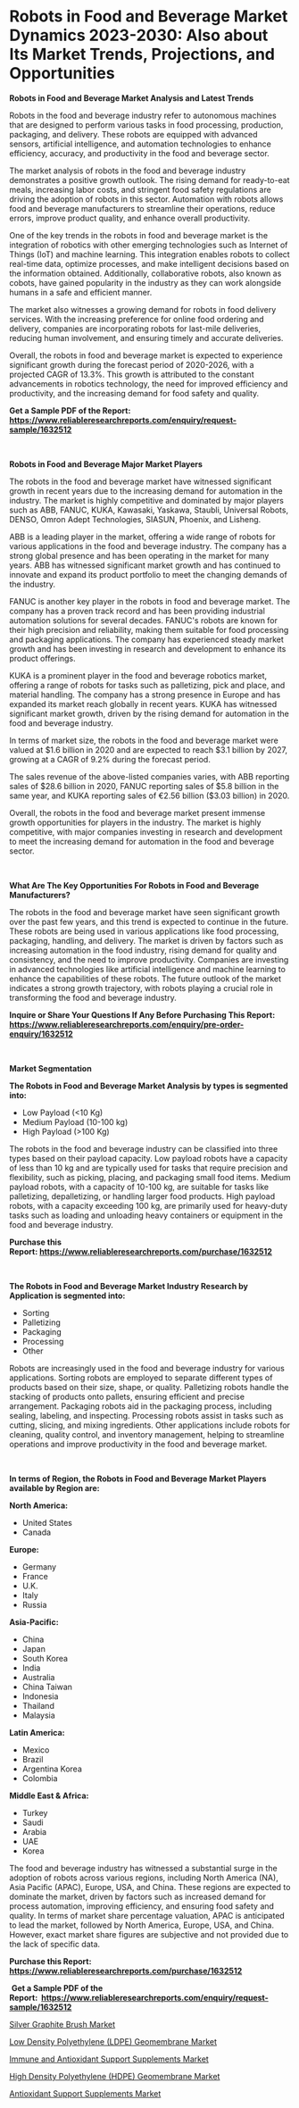 <p><h1>Robots in Food and Beverage Market Dynamics 2023-2030: Also about Its Market Trends, Projections, and Opportunities</h1></p><p><strong>Robots in Food and Beverage Market Analysis and Latest Trends</strong></p>
<p><p>Robots in the food and beverage industry refer to autonomous machines that are designed to perform various tasks in food processing, production, packaging, and delivery. These robots are equipped with advanced sensors, artificial intelligence, and automation technologies to enhance efficiency, accuracy, and productivity in the food and beverage sector.</p><p>The market analysis of robots in the food and beverage industry demonstrates a positive growth outlook. The rising demand for ready-to-eat meals, increasing labor costs, and stringent food safety regulations are driving the adoption of robots in this sector. Automation with robots allows food and beverage manufacturers to streamline their operations, reduce errors, improve product quality, and enhance overall productivity.</p><p>One of the key trends in the robots in food and beverage market is the integration of robotics with other emerging technologies such as Internet of Things (IoT) and machine learning. This integration enables robots to collect real-time data, optimize processes, and make intelligent decisions based on the information obtained. Additionally, collaborative robots, also known as cobots, have gained popularity in the industry as they can work alongside humans in a safe and efficient manner.</p><p>The market also witnesses a growing demand for robots in food delivery services. With the increasing preference for online food ordering and delivery, companies are incorporating robots for last-mile deliveries, reducing human involvement, and ensuring timely and accurate deliveries.</p><p>Overall, the robots in food and beverage market is expected to experience significant growth during the forecast period of 2020-2026, with a projected CAGR of 13.3%. This growth is attributed to the constant advancements in robotics technology, the need for improved efficiency and productivity, and the increasing demand for food safety and quality.</p></p>
<p><strong>Get a Sample PDF of the Report:&nbsp; <a href="https://www.reliableresearchreports.com/enquiry/request-sample/1632512">https://www.reliableresearchreports.com/enquiry/request-sample/1632512</a></strong></p>
<p>&nbsp;</p>
<p><strong>Robots in Food and Beverage Major Market Players</strong></p>
<p><p>The robots in the food and beverage market have witnessed significant growth in recent years due to the increasing demand for automation in the industry. The market is highly competitive and dominated by major players such as ABB, FANUC, KUKA, Kawasaki, Yaskawa, Staubli, Universal Robots, DENSO, Omron Adept Technologies, SIASUN, Phoenix, and Lisheng.</p><p>ABB is a leading player in the market, offering a wide range of robots for various applications in the food and beverage industry. The company has a strong global presence and has been operating in the market for many years. ABB has witnessed significant market growth and has continued to innovate and expand its product portfolio to meet the changing demands of the industry.</p><p>FANUC is another key player in the robots in food and beverage market. The company has a proven track record and has been providing industrial automation solutions for several decades. FANUC's robots are known for their high precision and reliability, making them suitable for food processing and packaging applications. The company has experienced steady market growth and has been investing in research and development to enhance its product offerings.</p><p>KUKA is a prominent player in the food and beverage robotics market, offering a range of robots for tasks such as palletizing, pick and place, and material handling. The company has a strong presence in Europe and has expanded its market reach globally in recent years. KUKA has witnessed significant market growth, driven by the rising demand for automation in the food and beverage industry.</p><p>In terms of market size, the robots in the food and beverage market were valued at $1.6 billion in 2020 and are expected to reach $3.1 billion by 2027, growing at a CAGR of 9.2% during the forecast period.</p><p>The sales revenue of the above-listed companies varies, with ABB reporting sales of $28.6 billion in 2020, FANUC reporting sales of $5.8 billion in the same year, and KUKA reporting sales of €2.56 billion ($3.03 billion) in 2020.</p><p>Overall, the robots in the food and beverage market present immense growth opportunities for players in the industry. The market is highly competitive, with major companies investing in research and development to meet the increasing demand for automation in the food and beverage sector.</p></p>
<p>&nbsp;</p>
<p><strong>What Are The Key Opportunities For Robots in Food and Beverage Manufacturers?</strong></p>
<p><p>The robots in the food and beverage market have seen significant growth over the past few years, and this trend is expected to continue in the future. These robots are being used in various applications like food processing, packaging, handling, and delivery. The market is driven by factors such as increasing automation in the food industry, rising demand for quality and consistency, and the need to improve productivity. Companies are investing in advanced technologies like artificial intelligence and machine learning to enhance the capabilities of these robots. The future outlook of the market indicates a strong growth trajectory, with robots playing a crucial role in transforming the food and beverage industry.</p></p>
<p><strong>Inquire or Share Your Questions If Any Before Purchasing This Report: <a href="https://www.reliableresearchreports.com/enquiry/pre-order-enquiry/1632512">https://www.reliableresearchreports.com/enquiry/pre-order-enquiry/1632512</a></strong></p>
<p>&nbsp;</p>
<p><strong>Market Segmentation</strong></p>
<p><strong>The Robots in Food and Beverage Market Analysis by types is segmented into:</strong></p>
<p><ul><li>Low Payload (<10 Kg)</li><li>Medium Payload (10-100 kg)</li><li>High Payload (>100 Kg)</li></ul></p>
<p><p>The robots in the food and beverage industry can be classified into three types based on their payload capacity. Low payload robots have a capacity of less than 10 kg and are typically used for tasks that require precision and flexibility, such as picking, placing, and packaging small food items. Medium payload robots, with a capacity of 10-100 kg, are suitable for tasks like palletizing, depalletizing, or handling larger food products. High payload robots, with a capacity exceeding 100 kg, are primarily used for heavy-duty tasks such as loading and unloading heavy containers or equipment in the food and beverage industry.</p></p>
<p><strong>Purchase this Report:&nbsp;<a href="https://www.reliableresearchreports.com/purchase/1632512">https://www.reliableresearchreports.com/purchase/1632512</a></strong></p>
<p>&nbsp;</p>
<p><strong>The Robots in Food and Beverage Market Industry Research by Application is segmented into:</strong></p>
<p><ul><li>Sorting</li><li>Palletizing</li><li>Packaging</li><li>Processing</li><li>Other</li></ul></p>
<p><p>Robots are increasingly used in the food and beverage industry for various applications. Sorting robots are employed to separate different types of products based on their size, shape, or quality. Palletizing robots handle the stacking of products onto pallets, ensuring efficient and precise arrangement. Packaging robots aid in the packaging process, including sealing, labeling, and inspecting. Processing robots assist in tasks such as cutting, slicing, and mixing ingredients. Other applications include robots for cleaning, quality control, and inventory management, helping to streamline operations and improve productivity in the food and beverage market.</p></p>
<p>&nbsp;</p>
<p><strong>In terms of Region, the Robots in Food and Beverage Market Players available by Region are:</strong></p>
<p>
    <p> <strong> North America: </strong>
        <ul>
            <li>United States</li>
            <li>Canada</li>
        </ul>
        </p> 
    <p> <strong> Europe: </strong>
        <ul>
            <li>Germany</li>
            <li>France</li>
            <li>U.K.</li>
            <li>Italy</li>
            <li>Russia</li>
        </ul>
        </p> 
    <p> <strong> Asia-Pacific: </strong>
        <ul>
            <li>China</li>
            <li>Japan</li>
            <li>South Korea</li>
            <li>India</li>
            <li>Australia</li>
            <li>China Taiwan</li>
            <li>Indonesia</li>
            <li>Thailand</li>
            <li>Malaysia</li>
        </ul>
        </p> 
    <p> <strong> Latin America: </strong>
        <ul>
            <li>Mexico</li>
            <li>Brazil</li>
            <li>Argentina Korea</li>
            <li>Colombia</li>
        </ul>
        </p> 
    <p> <strong> Middle East & Africa: </strong>
        <ul>
            <li>Turkey</li>
            <li>Saudi</li>
            <li>Arabia</li>
            <li>UAE</li>
            <li>Korea</li>
        </ul>
    </p>
    </p>
<p><p>The food and beverage industry has witnessed a substantial surge in the adoption of robots across various regions, including North America (NA), Asia Pacific (APAC), Europe, USA, and China. These regions are expected to dominate the market, driven by factors such as increased demand for process automation, improving efficiency, and ensuring food safety and quality. In terms of market share percentage valuation, APAC is anticipated to lead the market, followed by North America, Europe, USA, and China. However, exact market share figures are subjective and not provided due to the lack of specific data.</p></p>
<p><strong>Purchase this Report: <a href="https://www.reliableresearchreports.com/purchase/1632512">https://www.reliableresearchreports.com/purchase/1632512</a></strong></p>
<p>&nbsp;<strong>Get a Sample PDF of the Report:&nbsp;&nbsp;<a href="https://www.reliableresearchreports.com/enquiry/request-sample/1632512">https://www.reliableresearchreports.com/enquiry/request-sample/1632512</a></strong></p>
<p><strong></strong></p>
<p><p><a href="https://www.linkedin.com/pulse/silver-graphite-brush-market-size-share-global-analysis-bw5ae/">Silver Graphite Brush Market</a></p><p><a href="https://medium.com/@chiragreportprime2/low-density-polyethylene-ldpe-geomembrane-market-report-reveals-the-latest-trends-and-growth-1bb6b69eaafd">Low Density Polyethylene (LDPE) Geomembrane Market</a></p><p><a href="https://www.linkedin.com/pulse/immune-antioxidant-support-supplements-market-size-oilnf/">Immune and Antioxidant Support Supplements Market</a></p><p><a href="https://medium.com/@anmolreportprime/decoding-high-density-polyethylene-hdpe-geomembrane-market-metrics-market-share-trends-and-638fda1a81c0">High Density Polyethylene (HDPE) Geomembrane Market</a></p><p><a href="https://www.linkedin.com/pulse/antioxidant-support-supplements-market-research-report-ervnf/">Antioxidant Support Supplements Market</a></p></p>